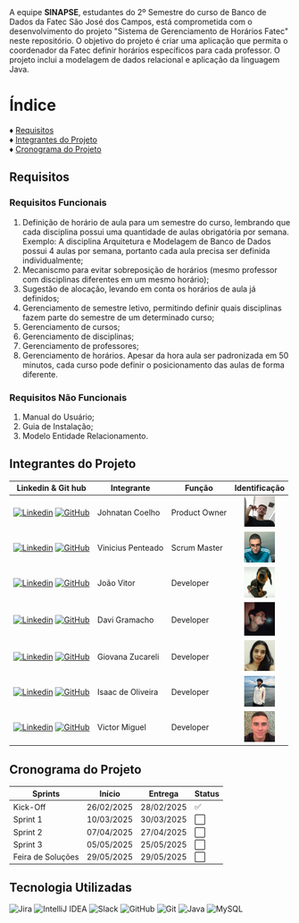 <!DOCTYPE html>
<html lang="en">
<head>
    <meta charset="UTF-8">
    <meta name="viewport" content="width=device-width, initial-scale=1.0">
</head>
<body>
A equipe <strong>SINAPSE</strong>, estudantes do 2º Semestre do curso de Banco de Dados da Fatec São José dos Campos, está comprometida com o desenvolvimento do projeto "Sistema de Gerenciamento de Horários Fatec" neste repositório. O objetivo do projeto é criar uma aplicação que permita o coordenador da Fatec definir horários específicos para cada professor. O projeto inclui a modelagem de dados relacional e aplicação da linguagem Java.</br>

# Índice
♦ [Requisitos](#requisitos)</br>
♦ [Integrantes do Projeto](#integrantes-do-projeto)</br>
♦ [Cronograma do Projeto](#cronograma-do-projeto)</br>

## Requisitos

### Requisitos Funcionais
<ol>
<li> Definição de horário de aula para um semestre do curso, lembrando que cada disciplina possui uma quantidade de aulas obrigatória por semana. Exemplo: A disciplina Arquitetura e Modelagem de Banco de Dados possui 4 aulas por semana, portanto cada aula precisa ser definida individualmente;</li>
<li>Mecaniscmo para evitar sobreposição de horários (mesmo professor com disciplinas diferentes em um mesmo horário);</li>
<li>Sugestão de alocação, levando em conta os horários de aula já definidos;</li>
<li>Gerenciamento de semestre letivo, permitindo definir quais disciplinas fazem parte do semestre de um determinado curso;</li>
<li>Gerenciamento de cursos;</li>
<li>Gerenciamento de disciplinas;</li>
<li>Gerenciamento de professores;</li>
<li>Gerenciamento de horários. Apesar da hora aula ser padronizada em 50 minutos, cada curso pode definir o posicionamento das aulas de forma diferente.</li>
</ol>

### Requisitos Não Funcionais
<ol>
<li>Manual do Usuário;</li>
<li>Guia de Instalação;</li>
<li>Modelo Entidade Relacionamento.</li>
</ol>

## Integrantes do Projeto 
| <center>Linkedin & Git hub</center> | Integrante | Função | Identificação |
|------------------------------------ |------------|--------|---------------|
|<a href="https://www.linkedin.com/in/johnatan-coelho-de-jesus-souza-30bbb62a5/"><img src="https://img.shields.io/badge/LinkedIn-0077B5?style=for-the-badge&logo=linkedin&logoColor=white" alt="Linkedin" ></a> <a href="https://github.com/JohnatanCoelho"><img src="https://img.shields.io/badge/GitHub-100000?style=for-the-badge&logo=github&logoColor=white" alt="GitHub"></a>| Johnatan Coelho | Product Owner | <a href=""><center><img src="assets/Dev Team Profile/Johnatan.jpeg" height="55" width="55"></a></center> |
|<a href="http://www.linkedin.com/in/viniciuspenteadop"><img src="https://img.shields.io/badge/LinkedIn-0077B5?style=for-the-badge&logo=linkedin&logoColor=white" alt="Linkedin"></a> <a href="https://github.com/vp-p"><img src="https://img.shields.io/badge/GitHub-100000?style=for-the-badge&logo=github&logoColor=white" alt="GitHub"></a>| Vinicius Penteado | Scrum Master | <a href=""><center><img src="assets/Dev Team Profile/Vinicius.jpeg" height="55" width="55"></a></center> |
|<a href="https://www.linkedin.com/in/haoyunvj/"><img src="https://img.shields.io/badge/LinkedIn-0077B5?style=for-the-badge&logo=linkedin&logoColor=white" alt="Linkedin"></a> <a href="https://github.com/haoyunvj"><img src="https://img.shields.io/badge/GitHub-100000?style=for-the-badge&logo=github&logoColor=white" alt="GitHub"></a> | João Vitor | Developer | <center><img src="assets/Dev Team Profile/Joao.jpeg" height="55" width="55"></a></center> |
|<a href="https://www.linkedin.com/in/davi-gramacho-702a48326/"><img src="https://img.shields.io/badge/LinkedIn-0077B5?style=for-the-badge&logo=linkedin&logoColor=white" alt="Linkedin"></a> <a href="https://github.com/DaviGramacho"><img src="https://img.shields.io/badge/GitHub-100000?style=for-the-badge&logo=github&logoColor=white" alt="GitHub"></a> | Davi Gramacho | Developer | <center><img src="assets/Dev Team Profile/Davi.jpeg" height="60" width="55"></a></center> |
|<a href="https://www.linkedin.com/in/giovana-zucareli-1aa205202/"><img src="https://img.shields.io/badge/LinkedIn-0077B5?style=for-the-badge&logo=linkedin&logoColor=white" alt="Linkedin"></a> <a href="https://github.com/GiovanaZucareli"><img src="https://img.shields.io/badge/GitHub-100000?style=for-the-badge&logo=github&logoColor=white" alt="GitHub"></a> | Giovana Zucareli | Developer | <center><img src="assets/Dev Team Profile/Giovana.jpg" height="55" width="55"></a></center> |
|<a href="https://www.linkedin.com/in/isaac-de-oliveira-841057255/"><img src="https://img.shields.io/badge/LinkedIn-0077B5?style=for-the-badge&logo=linkedin&logoColor=white" alt="Linkedin"></a> <a href="https://github.com/IsaacOliveiraSouza"><img src="https://img.shields.io/badge/GitHub-100000?style=for-the-badge&logo=github&logoColor=white" alt="GitHub"></a> | Isaac de Oliveira | Developer | <center><img src="assets/Dev Team Profile/Isaac.png" height="55" width="55"></a></center> |
|<a href="https://www.linkedin.com/in/victor-rodrigues-00a247178/"><img src="https://img.shields.io/badge/LinkedIn-0077B5?style=for-the-badge&logo=linkedin&logoColor=white" alt="Linkedin"></a> <a href="https://github.com/Victorvmor"><img src="https://img.shields.io/badge/GitHub-100000?style=for-the-badge&logo=github&logoColor=white" alt="GitHub"></a> | Victor Miguel | Developer | <center><img src="assets/Dev Team Profile/Victor.jpg" height="55" width="55"></a></center> |

## Cronograma do Projeto 
| Sprints  |   Início   | Entrega    | Status  |
| -------- | ---------- | ---------- | ------- |
| Kick-Off | 26/02/2025 | 28/02/2025 |   ✅   |
| Sprint 1 | 10/03/2025 | 30/03/2025 |   ⬜   |
| Sprint 2 | 07/04/2025 | 27/04/2025 |   ⬜   |
| Sprint 3 | 05/05/2025 | 25/05/2025 |   ⬜   |
| Feira de Soluções| 29/05/2025 | 29/05/2025 | ⬜ |

## Tecnologia Utilizadas
![Jira](https://img.shields.io/badge/jira-%230A0FFF.svg?style=for-the-badge&logo=jira&logoColor=white) 
![IntelliJ IDEA](https://img.shields.io/badge/IntelliJIDEA-000000.svg?style=for-the-badge&logo=intellij-idea&logoColor=white)
![Slack](https://img.shields.io/badge/Slack-4A154B?style=for-the-badge&logo=slack&logoColor=white)
![GitHub](https://img.shields.io/badge/github-%23121011.svg?style=for-the-badge&logo=github&logoColor=white)
![Git](https://img.shields.io/badge/git-%23F05033.svg?style=for-the-badge&logo=git&logoColor=white)
![Java](https://img.shields.io/badge/java-%23ED8B00.svg?style=for-the-badge&logo=openjdk&logoColor=white)
![MySQL](https://img.shields.io/badge/mysql-4479A1.svg?style=for-the-badge&logo=mysql&logoColor=white)
</body>
</html>
